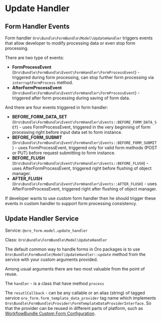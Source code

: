 Update Handler
==============

Form Handler Events
-------------------

Form handler `Oro\Bundle\FormBundle\Model\UpdateHandler` triggers events that allow developer to modify processing data
or even stop form processing.

There are two type of events:

- **FormProcessEvent** (`Oro\Bundle\FormBundle\Event\FormHandler\FormProcessEvent`) - triggered during form processing,
can stop further form processing via `interruptFormProcess` method.
- **AfterFormProcessEvent** (`Oro\Bundle\FormBundle\Event\FormHandler\FormProcessEvent`) - triggered after form 
processing during saving of form data.

And there are four events triggered in form handler:

- **BEFORE_FORM_DATA_SET** (`Oro\Bundle\FormBundle\Event\FormHandler\Events::BEFORE_FORM_DATA_SET`) - uses 
FormProcessEvent, triggered in the very beginning of form processing right before input data set to form instance.
- **BEFORE_FORM_SUBMIT** (`Oro\Bundle\FormBundle\Event\FormHandler\Events::BEFORE_FORM_SUBMIT`) - uses FormProcessEvent,
triggered only for valid form methods (POST or PUT) before request submitting to form instance.
- **BEFORE_FLUSH** (`Oro\Bundle\FormBundle\Event\FormHandler\Events::BEFORE_FLUSH`) - uses AfterFormProcessEvent,
triggered right before flushing of object manager.
- **AFTER_FLUSH** (`Oro\Bundle\FormBundle\Event\FormHandler\Events::AFTER_FLUSH`) - uses AfterFormProcessEvent,
triggered right after flushing of object manager.

If developer wants to use custom form handler then he should trigger these events in custom handler 
to support form processing consistency.

Update Handler Service
------------------------------------------------------
Service: `@oro_form.model.update_handler`

Class: `Oro\Bundle\FormBundle\Model\UpdateHandler`

The default common way to handle forms in Oro packages is to use `Oro\Bundle\FormBundle\Model\UpdateHandler::update` 
method from the service with your custom arguments provided.

Among usual arguments there are two most valuable from the point of reuse. 
 
 The `handler` - is a class that have method `process`
 
 The `resutlCallback` - can be any callable or an alias (string) of tagged service `oro_form.form_template_data_provider` tag name
 which implements `Oro\Bundle\FormBundle\Provider\FormTemplateDataProviderInterface`.
 So that the provider can be reused in different parts of platform, such as 
 [WorkflowBundle Custom Form Configuration](../../../../WorkflowBundle/Resources/doc/reference/workflow/transition-forms.md#custom-form-type-example).
